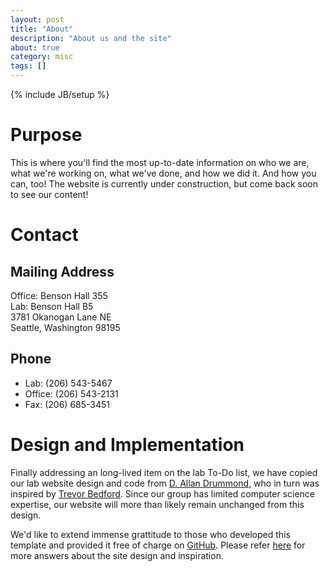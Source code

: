 ```yaml
---
layout: post
title: "About"
description: "About us and the site"
about: true
category: misc
tags: []
---
```

{% include JB/setup %}

<a name="purpose"></a>

# Purpose

This is where you'll find the most up-to-date information on who we are, what we're working on, what we've done, and how we did it. And how you can, too!
The website is currently under construction, but come back soon to see our content!

<a name="contact"></a>

# Contact

## Mailing Address
Office: Benson Hall 355<br/>
Lab: Benson Hall B5<br/>
3781 Okanogan Lane NE<br/>
Seattle, Washington 98195

<!--- On the [map], GCIS, Gordon Center for Integrative Science, is the L-shaped building under the marker. Our lab is at the northwest corner on the second floor.

[map]: https://www.google.com/maps?q=929+E+57th+St,+Chicago,+IL+60637&hl=en&sll=37.0625,-95.677068&sspn=58.946508,135.263672&vpsrc=0&z=17--->


## Phone
* Lab: (206) 543-5467
* Office: (206) 543-2131
* Fax: (206) 685-3451 


<a name="design"></a>

# Design and Implementation

Finally addressing an long-lived item on the lab To-Do list, we have copied our lab website design and code from [D. Allan Drummond], who in turn was inspired by [Trevor Bedford]. Since our group has limited computer science expertise, our website will more than likely remain unchanged from this design.

We'd like to extend immense grattitude to those who developed this template and provided it free of charge on [GitHub]. Please refer [here] for more answers about the site design and inspiration.


[D. Allan Drummond]: http://drummondlab.org/
[Trevor Bedford]: http://bedford.io/team/trevor-bedford/
[GitHub]: https://github.com/drummondlab/drummondlab.github.io
[here]: http://drummondlab.org/about.html
